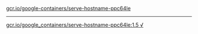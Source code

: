 [gcr.io/google-containers/serve-hostname-ppc64le](https://hub.docker.com/r/sqeven/serve-hostname-ppc64le/tags/) 

----
[gcr.io/google_containers/serve-hostname-ppc64le:1.5 √](https://hub.docker.com/r/sqeven/serve-hostname-ppc64le/tags/)


